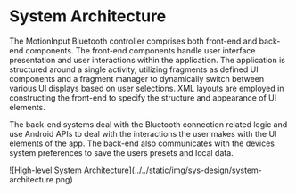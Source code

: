 # System Architecture

The MotionInput Bluetooth controller comprises both front-end and back-end components. The front-end components handle user interface presentation and user interactions within the application. The application is structured around a single activity, utilizing fragments as defined UI components and a fragment manager to dynamically switch between various UI displays based on user selections. XML layouts are employed in constructing the front-end to specify the structure and appearance of UI elements.

The back-end systems deal with the Bluetooth connection related logic and use Android APIs to deal with the interactions the user makes with the UI elements of the app. The back-end also communicates with the devices system preferences to save the users presets and local data.

<div class="img-center"> ![High-level System Architecture](../../static/img/sys-design/system-architecture.png) </div>